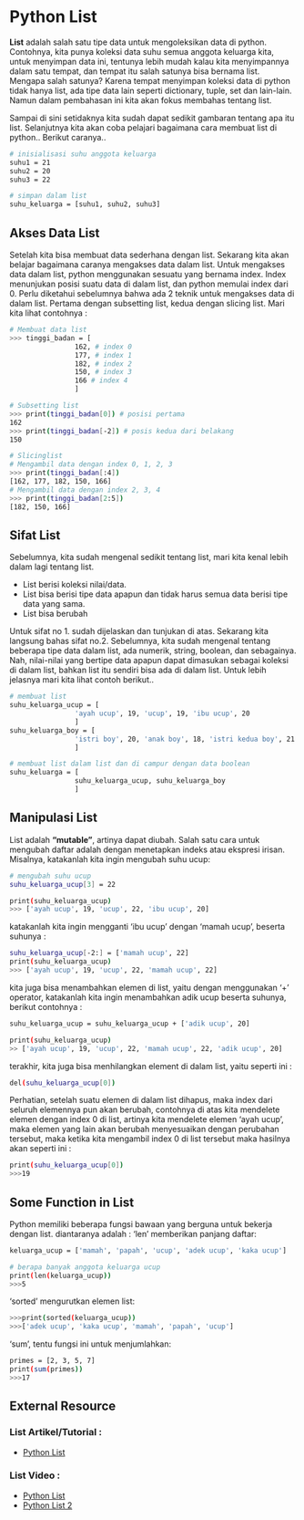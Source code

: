 <h1>Python List</h1>

<b>List</b> adalah salah satu tipe data untuk mengoleksikan data di python. Contohnya, kita punya koleksi data suhu semua anggota keluarga kita, untuk menyimpan data ini, tentunya lebih mudah kalau kita menyimpannya dalam satu tempat, dan tempat itu salah satunya bisa bernama list. Mengapa salah satunya? Karena tempat menyimpan koleksi data di python tidak hanya list, ada tipe data lain seperti dictionary, tuple, set dan lain-lain. Namun dalam pembahasan ini kita akan fokus membahas tentang list.

Sampai di sini setidaknya kita sudah dapat sedikit gambaran tentang apa itu list. Selanjutnya kita akan coba pelajari bagaimana cara membuat list di python.. Berikut caranya.. 

```sh
# inisialisasi suhu anggota keluarga
suhu1 = 21
suhu2 = 20
suhu3 = 22

# simpan dalam list
suhu_keluarga = [suhu1, suhu2, suhu3]
```

<h2>Akses Data List</h2>

Setelah kita bisa membuat data sederhana dengan list. Sekarang kita akan belajar bagaimana caranya mengakses data dalam list. Untuk mengakses data dalam list, python menggunakan sesuatu yang bernama index. Index menunjukan posisi suatu data di dalam list, dan python memulai index dari 0. Perlu diketahui sebelumnya bahwa ada 2 teknik untuk mengakses data di dalam list. Pertama dengan subsetting list, kedua dengan slicing list. Mari kita lihat contohnya : 

```sh
# Membuat data list
>>> tinggi_badan = [
                162, # index 0 
                177, # index 1
                182, # index 2
                150, # index 3
                166 # index 4
                ]

# Subsetting list
>>> print(tinggi_badan[0]) # posisi pertama
162
>>> print(tinggi_badan[-2]) # posis kedua dari belakang
150

# Slicinglist
# Mengambil data dengan index 0, 1, 2, 3
>>> print(tinggi_badan[:4]) 
[162, 177, 182, 150, 166]
# Mengambil data dengan index 2, 3, 4
>>> print(tinggi_badan[2:5])
[182, 150, 166]
```

<h2>Sifat List</h2>

Sebelumnya, kita sudah mengenal sedikit tentang list, mari kita kenal lebih dalam lagi tentang list.
<ul>
    <li>List berisi koleksi nilai/data.</li>
    <li>List bisa berisi tipe data apapun dan tidak harus semua data berisi tipe data yang sama.</li>
    <li>List bisa berubah </li>
</ul>
Untuk sifat no 1. sudah dijelaskan dan tunjukan di atas. Sekarang kita langsung bahas sifat no.2. Sebelumnya, kita sudah mengenal tentang beberapa tipe data dalam list, ada numerik, string, boolean, dan sebagainya. Nah, nilai-nilai yang bertipe data apapun dapat dimasukan sebagai koleksi di dalam list, bahkan list itu sendiri bisa ada di dalam list. Untuk lebih jelasnya mari kita lihat contoh berikut.. 

```sh
# membuat list
suhu_keluarga_ucup = [
                'ayah ucup', 19, 'ucup', 19, 'ibu ucup', 20
                ]
suhu_keluarga_boy = [
                'istri boy', 20, 'anak boy', 18, 'istri kedua boy', 21
                ]

# membuat list dalam list dan di campur dengan data boolean
suhu_keluarga = [
                suhu_keluarga_ucup, suhu_keluarga_boy 
                ]
```

<h2>Manipulasi List</h2>

List adalah <b>“mutable”</b>, artinya dapat diubah.
Salah satu cara untuk mengubah daftar adalah dengan menetapkan indeks atau ekspresi irisan.
Misalnya, katakanlah kita ingin mengubah suhu ucup:

```sh
# mengubah suhu ucup
suhu_keluarga_ucup[3] = 22

print(suhu_keluarga_ucup)
>>> ['ayah ucup', 19, 'ucup', 22, 'ibu ucup', 20]
```
katakanlah kita ingin mengganti ‘ibu ucup’ dengan ‘mamah ucup’, beserta suhunya :

```sh
suhu_keluarga_ucup[-2:] = ['mamah ucup', 22]
print(suhu_keluarga_ucup)
>>> ['ayah ucup', 19, 'ucup', 22, 'mamah ucup', 22]
```

kita juga bisa menambahkan elemen di list, yaitu dengan menggunakan ‘+’ operator, katakanlah kita ingin menambahkan adik ucup beserta suhunya, berikut contohnya :

```sh
suhu_keluarga_ucup = suhu_keluarga_ucup + ['adik ucup', 20]

print(suhu_keluarga_ucup)
>> ['ayah ucup', 19, 'ucup', 22, 'mamah ucup', 22, 'adik ucup', 20]
```

terakhir, kita juga bisa menhilangkan element di dalam list, yaitu seperti ini :

```sh
del(suhu_keluarga_ucup[0])
```

Perhatian, setelah suatu elemen di dalam list dihapus, maka index dari seluruh elemennya pun akan berubah, contohnya di atas kita mendelete elemen dengan index 0 di list, artinya kita mendelete elemen ‘ayah ucup’, maka elemen yang lain akan berubah menyesuaikan dengan perubahan tersebut, maka ketika kita mengambil index 0 di list tersebut maka hasilnya akan seperti ini :

```sh
print(suhu_keluarga_ucup[0])
>>>19
```

<h2>Some Function in List</h2>

Python memiliki beberapa fungsi bawaan yang berguna untuk bekerja dengan list. diantaranya adalah :
‘len’ memberikan panjang daftar:
```sh
keluarga_ucup = ['mamah', 'papah', 'ucup', 'adek ucup', 'kaka ucup']

# berapa banyak anggota keluarga ucup
print(len(keluarga_ucup))
>>>5
```

‘sorted’ mengurutkan elemen list:

```sh
>>>print(sorted(keluarga_ucup))
>>>['adek ucup', 'kaka ucup', 'mamah', 'papah', 'ucup']
```

‘sum’, tentu fungsi ini untuk menjumlahkan:

```sh
primes = [2, 3, 5, 7]
print(sum(primes))
>>>17
```

<h2>External Resource</h2>

<h3>List Artikel/Tutorial :</h3>
<ul>
    <li><a href="https://www.petanikode.com/python-list/">Python List</a></li>
</ul>

<h3>List Video :</h3>
<ul>
    <li><a href="https://www.youtube.com/watch?v=kuLBqkpnKDk&list=PLZS-MHyEIRo7cgStrKAMhgnOT66z2qKz1&index=5">Python List</a></li>
    <li><a href="https://www.youtube.com/watch?v=NoX5wnjBaHo&list=PLZS-MHyEIRo7cgStrKAMhgnOT66z2qKz1&index=17">Python List 2</a></li>
</ul>